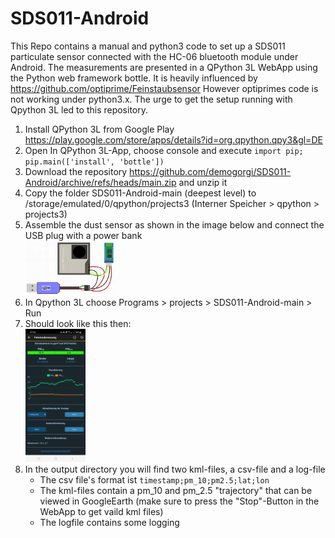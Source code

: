 # SDS011-Android
This Repo contains a manual and python3 code to set up a SDS011 particulate sensor connected with the HC-06 bluetooth module under Android. The measurements are presented in a QPython 3L WebApp using the Python web framework bottle. It is heavily influenced by https://github.com/optiprime/Feinstaubsensor However optiprimes code is not working under python3.x. The urge to get the setup running with Qpython 3L led to this repository.

1. Install QPython 3L from Google Play https://play.google.com/store/apps/details?id=org.qpython.qpy3&gl=DE
2. Open In QPython 3L-App, choose console and execute
``import pip; pip.main(['install', 'bottle'])``
3. Download the repository https://github.com/demogorgi/SDS011-Android/archive/refs/heads/main.zip and unzip it
4. Copy the folder SDS011-Android-main (deepest level) to /storage/emulated/0/qpython/projects3 (Interner Speicher > qpython > projects3)
5. Assemble the dust sensor as shown in the image below and connect the USB plug with a power bank
   <div><img src="https://github.com/demogorgi/SDS011-Android/blob/main/Wiring.jpg" width=30% alt=Wiring"></div>
7. In Qpython 3L choose Programs > projects > SDS011-Android-main > Run
8. Should look like this then: <div><img src="https://github.com/demogorgi/SDS011-Android/blob/main/Screenshot_QPython%203L.jpg" width=20% alt="Screenshot WebApp"></div>
9. In the output directory you will find two kml-files, a csv-file and a log-file
    * The csv file's format ist ``timestamp;pm_10;pm2.5;lat;lon``
    * The kml-files contain a pm_10 and pm_2.5 "trajectory" that can be viewed in GoogleEarth (make sure to press the "Stop"-Button in the WebApp to get vaild kml files)
    * The logfile contains some logging
